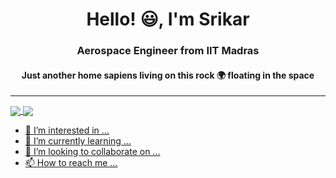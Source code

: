 <h1 align = "center"> Hello! 😃, I'm Srikar </h1>
<h3 align = "center"> Aerospace Engineer from IIT Madras </h3>
<h4 align = "center"> Just another home sapiens living on this rock 🌍 floating in the space </h4>
<hr>


<!--[![willianrod's wakatime stats](https://github-readme-stats.vercel.app/api/wakatime?username=Srikar24)](https://github.com/anuraghazra/github-readme-stats)-->

<a href="https://github.com/Sriker24/github-readme-stats">
  <img align="center" src="https://github-readme-stats.vercel.app/api?username=Srikar24&show_icons=true&theme=vue&repo=github-readme-stats" />
  <img align="center" src="https://github-readme-stats.vercel.app/api/top-langs/?username=Srikar24&layout=compact&repo=github-readme-stats"
</a>








- 👀 I’m interested in ...
- 🌱 I’m currently learning ...
- 💞️ I’m looking to collaborate on ...
- 📫 How to reach me ...
<!---
Sriker24/Sriker24 is a ✨ special ✨ repository because its `README.md` (this file) appears on your GitHub profile.
You can click the Preview link to take a look at your changes.
--->
